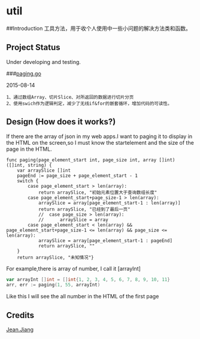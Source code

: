 # util
##Introduction
工具方法，用于收个人使用中一些小问题的解决方法类和函数。
## Project Status
Under developing and testing.

###[paging.go](https://github.com/JiangXuanYi/util/blob/master/paging.go)

2015-08-14

    1、通过数组Array、切片Slice、对所返回的数据进行切片分页 
    2、使用swich作为逻辑判定，减少了无线if&for的嵌套循环，增加代码的可读性。
    
## Design (How does it works?)

If there are the array of json in my web apps.I want to paging it to display in the HTML on the screen,so I must know the startelement and the size of the page in the HTML.
```go****
func paging(page_element_start int, page_size int, array []int) ([]int, string) {
    var arraySlice []int
    pageEnd := page_size + page_element_start - 1
	switch {
    	case page_element_start > len(array):
	    	return arraySlice, "初始元素位置大于查询数组长度"
    	case page_element_start+page_size-1 > len(array):
	    	arraySlice = array[page_element_start-1 : len(array)]
	    	return arraySlice, "已经到了最后一页"
	    	//	case page_size > len(array):
	    	//		arraySlice = array
    	case page_element_start < len(array) && page_element_start+page_size-1 <= len(array) && page_size <= len(array):
	    	arraySlice = array[page_element_start-1 : pageEnd]
	    	return arraySlice, ""
	}
	return arraySlice, "未知情况"}
```



For example,there is array of number, I call it [arrayInt]

```go
var arrayInt []int = []int{1, 2, 3, 4, 5, 6, 7, 8, 9, 10, 11}
arr, err := paging(1, 55, arrayInt)
```
Like this I will see the all number in the HTML of the first page

## Credits
[Jean.Jiang](https://github.com/JiangXuanYi)